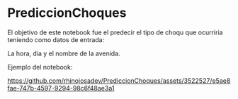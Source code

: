 # PrediccionChoques

El objetivo de este notebook fue el predecir el tipo de choqu que ocurriria teniendo como datos de entrada:

La hora, dia y el nombre de la avenida. 

Ejemplo del notebook:

https://github.com/rhinojosadev/PrediccionChoques/assets/3522527/e5ae8fae-747b-4597-9294-98c6f48ae3a1

